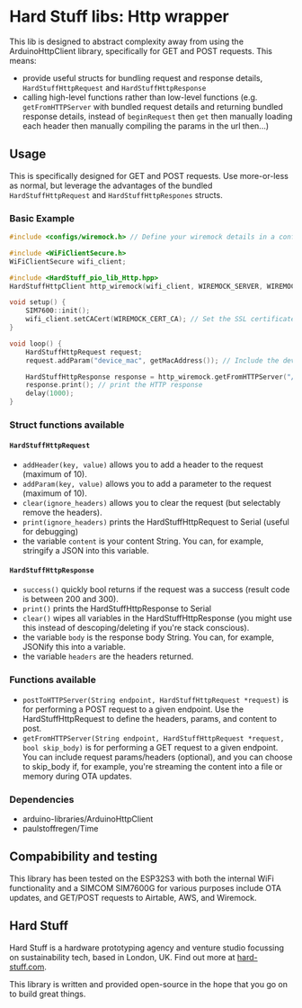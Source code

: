 # **Hard Stuff** libs: Http wrapper

This lib is designed to abstract complexity away from using the ArduinoHttpClient library, specifically for GET and POST requests. This means:

-   provide useful structs for bundling request and response details, `HardStuffHttpRequest` and `HardStuffHttpResponse`
-   calling high-level functions rather than low-level functions (e.g. `getFromHTTPServer` with bundled request details and returning bundled response details, instead of `beginRequest` then `get` then manually loading each header then manually compiling the params in the url then...)

## Usage

This is specifically designed for GET and POST requests. Use more-or-less as normal, but leverage the advantages of the bundled `HardStuffHttpRequest` and `HardStuffHttpRespones` structs.

### Basic Example

```cpp
#include <configs/wiremock.h> // Define your wiremock details in a config

#include <WiFiClientSecure.h>
WiFiClientSecure wifi_client;

#include <HardStuff_pio_lib_Http.hpp>
HardStuffHttpClient http_wiremock(wifi_client, WIREMOCK_SERVER, WIREMOCK_PORT); // Create an HTTP wrapper around the client

void setup() {
    SIM7600::init();
    wifi_client.setCACert(WIREMOCK_CERT_CA); // Set the SSL certificate for secure communication between client and server.
}

void loop() {
    HardStuffHttpRequest request;
    request.addParam("device_mac", getMacAddress()); // Include the device's mac address as a http parameter

    HardStuffHttpResponse response = http_wiremock.getFromHTTPServer("/hello_world", request); // Perform a get request on the /hello_world endpoint
    response.print(); // print the HTTP response
    delay(1000);
}
```

### Struct functions available

#### `HardStuffHttpRequest`

-   `addHeader(key, value)` allows you to add a header to the request (maximum of 10).
-   `addParam(key, value)` allows you to add a parameter to the request (maximum of 10).
-   `clear(ignore_headers)` allows you to clear the request (but selectably remove the headers).
-   `print(ignore_headers)` prints the HardStuffHttpRequest to Serial (useful for debugging)
-   the variable `content` is your content String. You can, for example, stringify a JSON into this variable.

#### `HardStuffHttpResponse`

-   `success()` quickly bool returns if the request was a success (result code is between 200 and 300).
-   `print()` prints the HardStuffHttpResponse to Serial
-   `clear()` wipes all variables in the HardStuffHttpResponse (you might use this instead of descoping/deleting if you're stack conscious).
-   the variable `body` is the response body String. You can, for example, JSONify this into a variable.
-   the variable `headers` are the headers returned.

### Functions available

-   `postToHTTPServer(String endpoint, HardStuffHttpRequest *request)` is for performing a POST request to a given endpoint. Use the HardStuffHttpRequest to define the headers, params, and content to post.
-   `getFromHTTPServer(String endpoint, HardStuffHttpRequest *request, bool skip_body)` is for performing a GET request to a given endpoint. You can include request params/headers (optional), and you can choose to skip_body if, for example, you're streaming the content into a file or memory during OTA updates.

### Dependencies

-   arduino-libraries/ArduinoHttpClient
-   paulstoffregen/Time

## Compabibility and testing

This library has been tested on the ESP32S3 with both the internal WiFi functionality and a SIMCOM SIM7600G for various purposes include OTA updates, and GET/POST requests to Airtable, AWS, and Wiremock.

## Hard Stuff

Hard Stuff is a hardware prototyping agency and venture studio focussing on sustainability tech, based in London, UK.
Find out more at [hard-stuff.com](hard-stuff.com).

This library is written and provided open-source in the hope that you go on to build great things.
